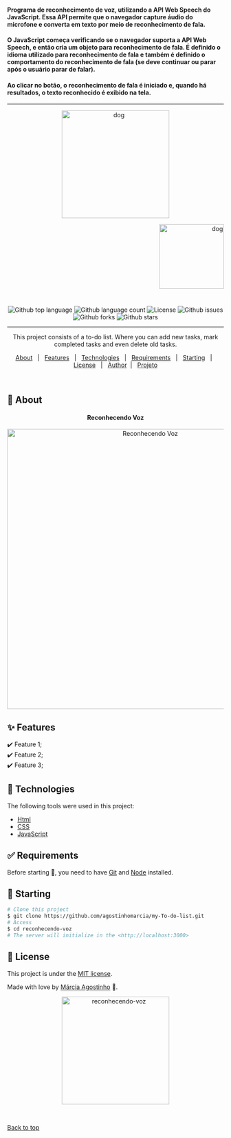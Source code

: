#### Programa de reconhecimento de voz, utilizando a API Web Speech do JavaScript. Essa API permite que o navegador capture áudio do microfone e converta em texto por meio de reconhecimento de fala.

#### O JavaScript começa verificando se o navegador suporta a API Web Speech, e então cria um objeto para reconhecimento de fala. É definido o idioma utilizado para reconhecimento de fala e também é definido o comportamento do reconhecimento de fala (se deve continuar ou parar após o usuário parar de falar).

#### Ao clicar no botão, o reconhecimento de fala é iniciado e, quando há resultados, o texto reconhecido é exibido na tela.

<hr>
<p align="center">
   <img src="https://media.giphy.com/media/Mqyv0mpCvMzeHJ1Xi1/giphy.gif" alt="dog" width="250"/>
</p>

<p align="right">
   <img src="https://media.giphy.com/media/mLBUVFzY5PsW9dqTz4/giphy.gif" alt="dog" width="150"/>
</p>

<h1 align="center"></h1>

<p align="center">
  <img alt="Github top language" src="https://img.shields.io/github/languages/top/agostinhomarcia/reconhecendo-voz?color=ff00ff">

  <img alt="Github language count" src="https://img.shields.io/github/languages/count/agostinhomarcia/reconhecendo-voz?color=ff00ff">

  <!-- <img alt="Repository size" src="https://img.shields.io/agostinhomarcia/projeto-doguinho?color=008B8B"> -->

  <img alt="License" src="https://img.shields.io/github/license/agostinhomarcia/reconhecendo-voz?color=ff00ff">

   <img alt="Github issues" src="https://img.shields.io/github/issues/agostinhomarcia/reconhecendo-voz?color=ff00ff" />

   <img alt="Github forks" src="https://img.shields.io/github/forks/agostinhomarcia/reconhecendo-voz?color=ff00ff" />

   <img alt="Github stars" src="https://img.shields.io/github/stars/agostinhomarcia/reconhecendo-voz?color=ff00ff" /> 
</p>
<hr>
<p align="center" >This project consists of a to-do list.
Where you can add new tasks, mark completed tasks and even delete old tasks.</p>
<p align="center">
  <a href="#dart-about">About</a> &#xa0; | &#xa0; 
  <a href="#sparkles-features">Features</a> &#xa0; | &#xa0;
  <a href="#rocket-technologies">Technologies</a> &#xa0; | &#xa0;
  <a href="#white_check_mark-requirements">Requirements</a> &#xa0; | &#xa0;
  <a href="#checkered_flag-starting">Starting</a> &#xa0; | &#xa0;
  <a href="#memo-license">License</a> &#xa0; | &#xa0;
  <a href="https://github.com/agostinhomarcia" target="_blank">Author</a>&#xa0; | &#xa0
  <a href="#" target="_blank" rel="noopener noreferrer">Projeto</a>
</p>

<br>

## :dart: About

<h4 align="center"> Reconhecendo Voz </h4>

<p align="center">
   <img src="#" alt="Reconhecendo Voz " width="650"/>
</p>

## :sparkles: Features

:heavy_check_mark: Feature 1;\
:heavy_check_mark: Feature 2;\
:heavy_check_mark: Feature 3;

## :rocket: Technologies

The following tools were used in this project:

- [Html](https://developer.mozilla.org/pt-BR/docs/Web/HTML/Element/html/)
- [CSS](https://developer.mozilla.org/pt-BR/docs/Web/CSS)
- [JavaScript](https://developer.mozilla.org/pt-BR/docs/Web/JavaScript)

## :white_check_mark: Requirements

Before starting :checkered_flag:, you need to have [Git](https://git-scm.com) and [Node](https://nodejs.org/en/) installed.

## :checkered_flag: Starting

```bash
# Clone this project
$ git clone https://github.com/agostinhomarcia/my-To-do-list.git
# Access
$ cd reconhecendo-voz
# The server will initialize in the <http://localhost:3000>
```

## :memo: License

This project is under the [MIT license](./LICENSE).

Made with love by [Márcia Agostinho](https://github.com/agostinhomarcia) 🚀.

<p align="center">
   <img src="https://media.giphy.com/media/ESPA5SdhTEnYWB77Hk/giphy.gif" alt="reconhecendo-voz" width="250"/>
</p>

&#xa0;

<a href="#top">Back to top </a>
